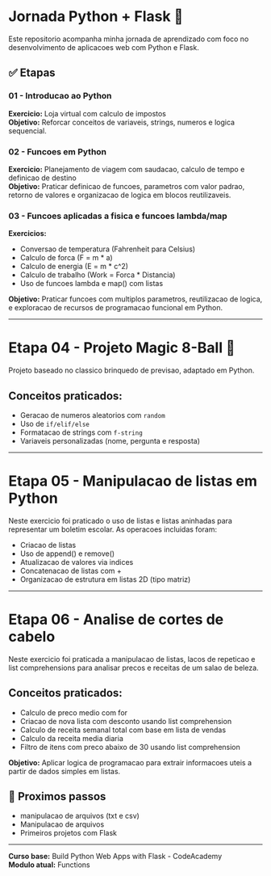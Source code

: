 # Jornada Python + Flask 🚀

Este repositorio acompanha minha jornada de aprendizado com foco no desenvolvimento de aplicacoes web com Python e Flask.

## ✅ Etapas

### 01 - Introducao ao Python
**Exercicio:** Loja virtual com calculo de impostos  
**Objetivo:** Reforcar conceitos de variaveis, strings, numeros e logica sequencial.

### 02 - Funcoes em Python
**Exercicio:** Planejamento de viagem com saudacao, calculo de tempo e definicao de destino  
**Objetivo:** Praticar definicao de funcoes, parametros com valor padrao, retorno de valores e organizacao de logica em blocos reutilizaveis.

### 03 - Funcoes aplicadas a fisica e funcoes lambda/map
**Exercicios:**  
- Conversao de temperatura (Fahrenheit para Celsius)  
- Calculo de forca (F = m * a)  
- Calculo de energia (E = m * c^2)  
- Calculo de trabalho (Work = Forca * Distancia)  
- Uso de funcoes lambda e map() com listas  

**Objetivo:** Praticar funcoes com multiplos parametros, reutilizacao de logica, e exploracao de recursos de programacao funcional em Python.

---

# Etapa 04 - Projeto Magic 8-Ball 🎱

Projeto baseado no classico brinquedo de previsao, adaptado em Python.

## Conceitos praticados:

- Geracao de numeros aleatorios com `random`
- Uso de `if/elif/else`
- Formatacao de strings com `f-string`
- Variaveis personalizadas (nome, pergunta e resposta)


---

# Etapa 05 - Manipulacao de listas em Python

Neste exercicio foi praticado o uso de listas e listas aninhadas para representar um boletim escolar. As operacoes incluidas foram:

- Criacao de listas
- Uso de append() e remove()
- Atualizacao de valores via indices
- Concatenacao de listas com +
- Organizacao de estrutura em listas 2D (tipo matriz)

---


# Etapa 06 - Analise de cortes de cabelo

Neste exercicio foi praticada a manipulacao de listas, lacos de repeticao e list comprehensions para analisar precos e receitas de um salao de beleza.

## Conceitos praticados:

- Calculo de preco medio com for
- Criacao de nova lista com desconto usando list comprehension
- Calculo de receita semanal total com base em lista de vendas
- Calculo da receita media diaria
- Filtro de itens com preco abaixo de 30 usando list comprehension

**Objetivo:** Aplicar logica de programacao para extrair informacoes uteis a partir de dados simples em listas.




## 🚧 Proximos passos
- manipulacao de arquivos (txt e csv)
- Manipulacao de arquivos  
- Primeiros projetos com Flask

---

**Curso base:** Build Python Web Apps with Flask - CodeAcademy  
**Modulo atual:** Functions